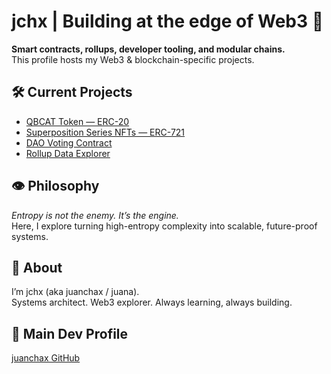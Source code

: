 # jchx | Building at the edge of Web3 🧬

**Smart contracts, rollups, developer tooling, and modular chains.**  
This profile hosts my Web3 & blockchain-specific projects.

## 🛠 Current Projects
- [QBCAT Token — ERC-20](#)
- [Superposition Series NFTs — ERC-721](#)
- [DAO Voting Contract](#)
- [Rollup Data Explorer](#)

## 👁 Philosophy
*Entropy is not the enemy. It’s the engine.*  
Here, I explore turning high-entropy complexity into scalable, future-proof systems.

## 🧩 About
I’m jchx (aka juanchax / juana).  
Systems architect. Web3 explorer. Always learning, always building.

## 🔗 Main Dev Profile
[juanchax GitHub](https://github.com/juanchax)
